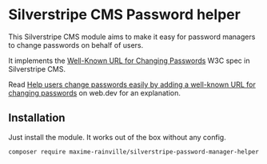 # Silverstripe CMS Password helper

This Silverstripe CMS module aims to make it easy for password managers to change passwords on behalf of users.

It implements the [Well-Known URL for Changing Passwords](https://w3c.github.io/webappsec-change-password-url/) W3C spec in Silverstripe CMS.

Read [Help users change passwords easily by adding a well-known URL for changing passwords](https://web.dev/change-password-url/) on web.dev for an explanation.

## Installation

Just install the module. It works out of the box without any config.

```
composer require maxime-rainville/silverstripe-password-manager-helper
```
